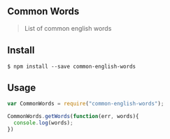 ## Common Words
> List of common english words

## Install 
```
$ npm install --save common-english-words 
```

## Usage
```javascript
var CommonWords = require("common-english-words");

CommonWords.getWords(function(err, words){
  console.log(words);
})
```

